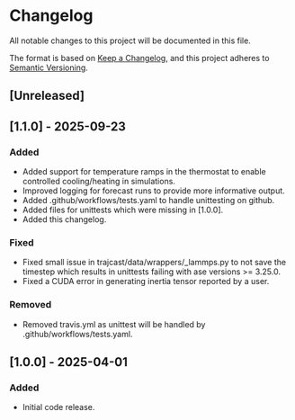 # Changelog

All notable changes to this project will be documented in this file.

The format is based on [Keep a Changelog](https://keepachangelog.com/en/1.1.0/),
and this project adheres to [Semantic Versioning](https://semver.org/spec/v2.0.0.html).

## [Unreleased]

## [1.1.0] - 2025-09-23

### Added
- Added support for temperature ramps in the thermostat to enable controlled cooling/heating in simulations.
- Improved logging for forecast runs to provide more informative output.
- Added .github/workflows/tests.yaml to handle unittesting on github.
- Added files for unittests which were missing in [1.0.0].
- Added this changelog.

### Fixed
- Fixed small issue in trajcast/data/wrappers/_lammps.py to not save the timestep which results in unittests failing with ase versions >= 3.25.0.
- Fixed a CUDA error in generating inertia tensor reported by a user.

### Removed
- Removed travis.yml as unittest will be handled by .github/workflows/tests.yaml.

## [1.0.0] - 2025-04-01

### Added
- Initial code release. 